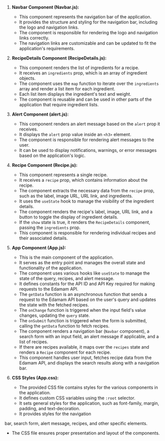1. **Navbar Component (Navbar.js):**
   - This component represents the navigation bar of the application.
   - It provides the structure and styling for the navigation bar, including the logo and navigation links.
   - The component is responsible for rendering the logo and navigation links correctly.
   - The navigation links are customizable and can be updated to fit the application's requirements.

2. **RecipeDetails Component (RecipeDetails.js):**
   - This component renders the list of ingredients for a recipe.
   - It receives an `ingredients` prop, which is an array of ingredient objects.
   - The component uses the `map` function to iterate over the `ingredients` array and render a list item for each ingredient.
   - Each list item displays the ingredient's text and weight.
   - The component is reusable and can be used in other parts of the application that require ingredient lists.

3. **Alert Component (alert.js):**
   - This component renders an alert message based on the `alert` prop it receives.
   - It displays the `alert` prop value inside an `<h3>` element.
   - The component is responsible for rendering alert messages to the user.
   - It can be used to display notifications, warnings, or error messages based on the application's logic.

4. **Recipe Component (Recipe.js):**
   - This component represents a single recipe.
   - It receives a `recipe` prop, which contains information about the recipe.
   - The component extracts the necessary data from the `recipe` prop, such as the label, image URL, URL link, and ingredients.
   - It uses the `useState` hook to manage the visibility of the ingredient details.
   - The component renders the recipe's label, image, URL link, and a button to toggle the display of ingredient details.
   - If the `show` state is true, it renders the `RecipeDetails` component, passing the `ingredients` prop.
   - This component is responsible for rendering individual recipes and their associated details.

5. **App Component (App.js):**
   - This is the main component of the application.
   - It serves as the entry point and manages the overall state and functionality of the application.
   - The component uses various hooks like `useState` to manage the state of the query, recipes, and alert message.
   - It defines constants for the API ID and API Key required for making requests to the Edamam API.
   - The `getData` function is an asynchronous function that sends a request to the Edamam API based on the user's query and updates the state with the fetched recipes.
   - The `onChange` function is triggered when the input field's value changes, updating the `query` state.
   - The `onSubmit` function is triggered when the form is submitted, calling the `getData` function to fetch recipes.
   - The component renders a navigation bar (`Navbar` component), a search form with an input field, an alert message if applicable, and a list of recipes.
   - If there are recipes available, it maps over the `recipes` state and renders a `Recipe` component for each recipe.
   - This component handles user input, fetches recipe data from the Edamam API, and displays the search results along with a navigation bar.

6. **CSS Styles (App.css):**
   - The provided CSS file contains styles for the various components in the application.
   - It defines custom CSS variables using the `:root` selector.
   - It sets general styles for the application, such as font-family, margin, padding, and text-decoration.
   - It provides styles for the navigation

 bar, search form, alert message, recipes, and other specific elements.
   - The CSS file ensures proper presentation and layout of the components.
